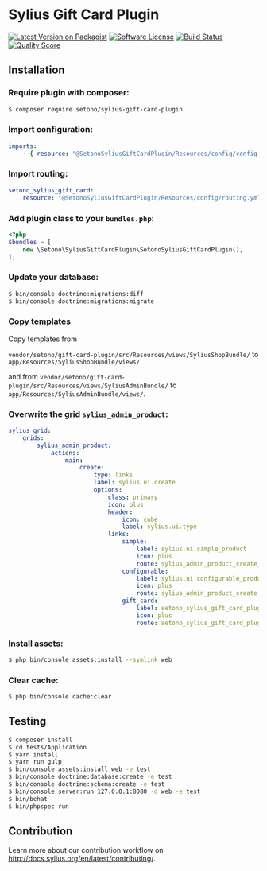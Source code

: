 # Sylius Gift Card Plugin

[![Latest Version on Packagist][ico-version]][link-packagist]
[![Software License][ico-license]](LICENSE)
[![Build Status][ico-travis]][link-travis]
[![Quality Score][ico-code-quality]][link-code-quality]

## Installation

### Require plugin with composer:

```bash
$ composer require setono/sylius-gift-card-plugin
```

### Import configuration:

```yaml
imports:
    - { resource: "@SetonoSyliusGiftCardPlugin/Resources/config/config.yml" }
```

### Import routing:
   
```yaml
setono_sylius_gift_card:
    resource: "@SetonoSyliusGiftCardPlugin/Resources/config/routing.yml"
```

### Add plugin class to your `bundles.php`:

```php
<?php
$bundles = [
    new \Setono\SyliusGiftCardPlugin\SetonoSyliusGiftCardPlugin(),
];
```

### Update your database:

```bash
$ bin/console doctrine:migrations:diff
$ bin/console doctrine:migrations:migrate
```

### Copy templates
Copy templates from

`vendor/setono/gift-card-plugin/src/Resources/views/SyliusShopBundle/` to `app/Resources/SyliusShopBundle/views/`
   
and from `vendor/setono/gift-card-plugin/src/Resources/views/SyliusAdminBundle/` to `app/Resources/SyliusAdminBundle/views/`.
   
### Overwrite the grid `sylius_admin_product`:

```yaml
sylius_grid:
    grids:
        sylius_admin_product:
            actions:
                main:
                    create:
                        type: links
                        label: sylius.ui.create
                        options:
                            class: primary
                            icon: plus
                            header:
                                icon: cube
                                label: sylius.ui.type
                            links:
                                simple:
                                    label: sylius.ui.simple_product
                                    icon: plus
                                    route: sylius_admin_product_create_simple
                                configurable:
                                    label: sylius.ui.configurable_product
                                    icon: plus
                                    route: sylius_admin_product_create
                                gift_card:
                                    label: setono_sylius_gift_card_plugin.ui.gift_card
                                    icon: plus
                                    route: setono_sylius_gift_card_plugin_admin_product_create_gift_card
```

### Install assets:

```bash
$ php bin/console assets:install --symlink web
```

### Clear cache:

```bash
$ php bin/console cache:clear
```
    
## Testing

```bash
$ composer install
$ cd tests/Application
$ yarn install
$ yarn run gulp
$ bin/console assets:install web -e test
$ bin/console doctrine:database:create -e test
$ bin/console doctrine:schema:create -e test
$ bin/console server:run 127.0.0.1:8080 -d web -e test
$ bin/behat
$ bin/phpspec run
```

## Contribution

Learn more about our contribution workflow on http://docs.sylius.org/en/latest/contributing/.

[ico-version]: https://img.shields.io/packagist/v/setono/sylius-gift-card-plugin.svg?style=flat-square
[ico-license]: https://img.shields.io/badge/license-MIT-brightgreen.svg?style=flat-square
[ico-travis]: https://img.shields.io/travis/Setono/SyliusGiftCardPlugin/master.svg?style=flat-square
[ico-code-quality]: https://img.shields.io/scrutinizer/g/Setono/SyliusGiftCardPlugin.svg?style=flat-square

[link-packagist]: https://packagist.org/packages/setono/sylius-gift-card-plugin
[link-travis]: https://travis-ci.org/Setono/SyliusGiftCardPlugin
[link-code-quality]: https://scrutinizer-ci.com/g/Setono/SyliusGiftCardPlugin